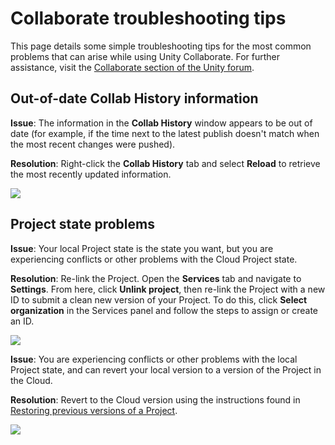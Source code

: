 Collaborate troubleshooting tips
=================================

This page details some simple troubleshooting tips for the most common problems that can arise while using Unity Collaborate. For further assistance, visit the [Collaborate section of the Unity forum](http://forum.unity3d.com/forums/collaborate.98/).

## Out-of-date Collab History information

**Issue**: The information in the **Collab History** window appears to be out of date (for example, if the time next to the latest publish doesn't match when the most recent changes were pushed). 

**Resolution**: Right-click the **Collab History** tab and select **Reload** to retrieve the most recently updated information.

![](../uploads/Main/UnityCollabTroubleShooting1.png)

## Project state problems

**Issue**: Your local Project state is the state you want, but you are experiencing conflicts or other problems with the Cloud Project state. 

**Resolution**: Re-link the Project. Open the **Services** tab and navigate to **Settings**. From here, click **Unlink project**, then re-link the Project with a new ID to submit a clean new version of your Project. To do this, click **Select organization** in the Services panel and follow the steps to assign or create an ID.

![](../uploads/Main/UnityCollabTroubleShooting2.png)

**Issue**: You are experiencing conflicts or other problems with the local Project state, and can revert your local version to a version of the Project in the Cloud.

**Resolution**: Revert to the Cloud version using the instructions found in [Restoring previous versions of a Project](UnityCollaborateRollback).

![](../uploads/Main/UnityCollabTroubleShooting2.png)
